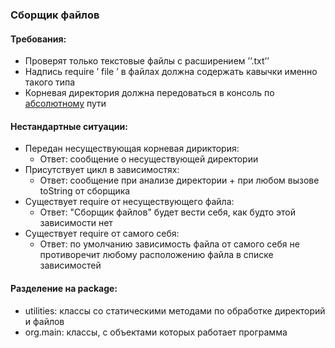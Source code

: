 ### Сборщик файлов

#### Требования:

* Проверят только текстовые файлы с расширением ’’.txt’’
* Надпись require ’ file ’ в файлах должна содержать кавычки именно такого типа
* Корневая директория должна передоваться в консоль по <ins>абсолютному</ins> пути

#### Нестандартные ситуации:

* Передан несуществующая корневая дириктория:
    * Ответ: сообщение о несуществующей директории
* Присутствует цикл в зависимостях:
    * Ответ: сообщение при анализе директории + при любом вызове toString от сборщика
* Существует require от несуществующего файла:
    * Ответ: "Сборщик файлов" будет вести себя, как будто этой зависимости нет
* Существует require от самого себя:
    * Ответ: по умолчанию зависимость файла от самого себя не противоречит любому расположению файла в списке
      зависимостей

#### Разделение на package:

* utilities: классы со статическими методами по обработке директорий и файлов
* org.main: классы, с объектами которых работает программа
